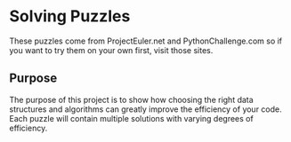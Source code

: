 Solving Puzzles
===============

These puzzles come from ProjectEuler.net and PythonChallenge.com so if you want to try them on your own first, 
visit those sites.

## Purpose

The purpose of this project is to show how choosing the right data structures and algorithms can greatly improve 
the efficiency of your code. Each puzzle will contain multiple solutions with varying degrees of efficiency.
